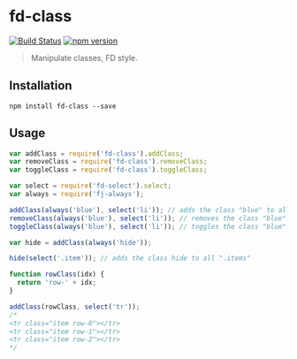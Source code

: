 # fd-class

[![Build Status](https://travis-ci.org/fp-dom/fd-class.svg)](https://travis-ci.org/fp-dom/fd-class) [![npm version](https://badge.fury.io/js/fd-class.svg)](http://badge.fury.io/js/fd-class)
> Manipulate classes, FD style.

## Installation

`npm install fd-class --save`

## Usage

```js
var addClass = require('fd-class').addClass;
var removeClass = require('fd-class').removeClass;
var toggleClass = require('fd-class').toggleClass;

var select = require('fd-select').select;
var always = require('fj-always');

addClass(always('blue'), select('li')); // adds the class "blue" to all the li
removeClass(always('blue'), select('li')); // removes the class "blue" to all the li
toggleClass(always('blue'), select('li')); // toggles the class "blue" to all the li

var hide = addClass(always('hide'));

hide(select('.item')); // adds the class hide to all ".items"

function rowClass(idx) {
  return 'row-' + idx;
}

addClass(rowClass, select('tr'));
/*
<tr class="item row-0"></tr>
<tr class="item row-1"></tr>
<tr class="item row-2"></tr>
*/
```

